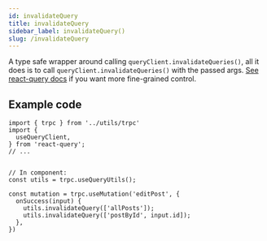 ```yaml
---
id: invalidateQuery
title: invalidateQuery
sidebar_label: invalidateQuery()
slug: /invalidateQuery
---
```



A type safe wrapper around calling `queryClient.invalidateQueries()`, all it does is to call `queryClient.invalidateQueries()` with the passed args. [See react-query docs](https://react-query.tanstack.com/guides/query-invalidation) if you want more fine-grained control.



## Example code

```tsx
import { trpc } from '../utils/trpc'
import {
  useQueryClient,
} from 'react-query';
// ...


// In component:
const utils = trpc.useQueryUtils();

const mutation = trpc.useMutation('editPost', {
  onSuccess(input) {
    utils.invalidateQuery(['allPosts']);
    utils.invalidateQuery(['postById', input.id]);
  },
})
```

